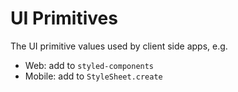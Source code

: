 # UI Primitives

The UI primitive values used by client side apps, e.g.

- Web: add to `styled-components`
- Mobile: add to `StyleSheet.create`

